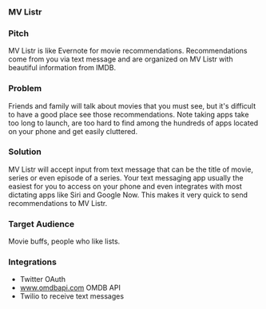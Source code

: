 ### MV Listr

### Pitch

MV Listr is like Evernote for movie recommendations. Recommendations come from you via text message
and are organized on MV Listr with beautiful information from IMDB.

### Problem

Friends and family will talk about movies that you must see, but it's difficult to have a good place
see those recommendations. Note taking apps take too long to launch, are too hard to find among the
hundreds of apps located on your phone and get easily cluttered.

### Solution

MV Listr will accept input from text message that can be the title of movie, series or even episode of
a series. Your text messaging app usually the easiest for you to access on your phone and even integrates
with most dictating apps like Siri and Google Now. This makes it very quick to send recommendations to
MV Listr.

### Target Audience

Movie buffs, people who like lists.

### Integrations

* Twitter OAuth
* www.omdbapi.com OMDB API
* Twilio to receive text messages
